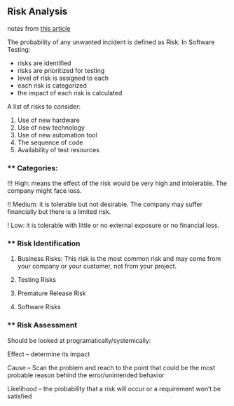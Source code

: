 ## Risk Analysis
notes from [this article](https://www.edureka.co/blog/risk-analysis-in-software-testing/)

The probability of any unwanted incident is defined as Risk. In Software Testing: 
- risks are identified
- risks are prioritized for testing
- level of risk is assigned to each
- each risk is categorized
- the impact of each risk is calculated

A list of risks to consider:
1. Use of new hardware
2. Use of new technology
3. Use of new automation tool
4. The sequence of code
5. Availability of test resources 

### ** Categories:

!!! High: means the effect of the risk would be very high and intolerable. The company might face loss.

!! Medium: it is tolerable but not desirable. The company may suffer financially but there is a limited risk.

! Low: it is tolerable with little or no external exposure or no financial loss.

### ** Risk Identification

1. Business Risks: This risk is the most common risk and may come from your company or your customer, not from your project.

2. Testing Risks

3. Premature Release Risk

4. Software Risks

### ** Risk Assessment
Should be looked at programatically/systemically:

Effect – determine its impact

Cause – Scan the problem and reach to the point that could be the most probable reason behind the error/unintended behavior

Likelihood – the probability that a risk will occur or a requirement won’t be satisfied
